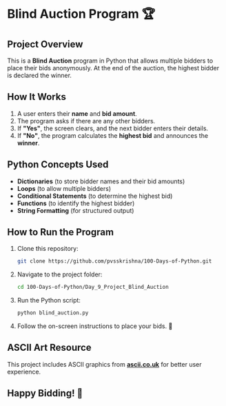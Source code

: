 # Blind Auction Program 🏆

## Project Overview
This is a **Blind Auction** program in Python that allows multiple bidders to place their bids anonymously. At the end of the auction, the highest bidder is declared the winner.

## How It Works
1. A user enters their **name** and **bid amount**.
2. The program asks if there are any other bidders.
3. If **"Yes"**, the screen clears, and the next bidder enters their details.
4. If **"No"**, the program calculates the **highest bid** and announces the **winner**.

## Python Concepts Used
- **Dictionaries** (to store bidder names and their bid amounts)
- **Loops** (to allow multiple bidders)
- **Conditional Statements** (to determine the highest bid)
- **Functions** (to identify the highest bidder)
- **String Formatting** (for structured output)

## How to Run the Program
1. Clone this repository:
   ```bash
   git clone https://github.com/pvsskrishna/100-Days-of-Python.git
   ```
2. Navigate to the project folder:
   ```bash
   cd 100-Days-of-Python/Day_9_Project_Blind_Auction
   ```
3. Run the Python script:
   ```bash
   python blind_auction.py
   ```
4. Follow the on-screen instructions to place your bids. 🎯

## ASCII Art Resource
This project includes ASCII graphics from **[ascii.co.uk](https://ascii.co.uk/art)** for better user experience.

## Happy Bidding! 🎉


